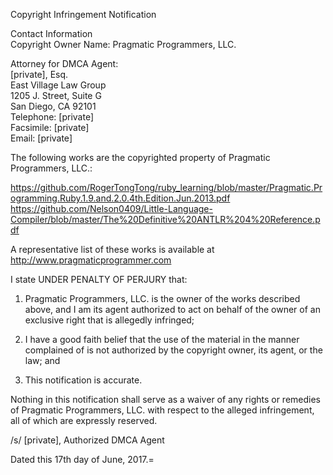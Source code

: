 Copyright Infringement Notification  

Contact Information  
Copyright Owner Name: Pragmatic Programmers, LLC.  

Attorney for DMCA Agent:  
[private], Esq.  
East Village Law Group  
1205 J. Street, Suite G  
San Diego, CA 92101  
Telephone: [private]  
Facsimile: [private]  
Email: [private]  

The following works are the copyrighted property of Pragmatic Programmers, LLC.:

https://github.com/RogerTongTong/ruby_learning/blob/master/Pragmatic.Programming.Ruby.1.9.and.2.0.4th.Edition.Jun.2013.pdf  
https://github.com/Nelson0409/Little-Language-Compiler/blob/master/The%20Definitive%20ANTLR%204%20Reference.pdf

A representative list of these works is available at
http://www.pragmaticprogrammer.com  

I state UNDER PENALTY OF PERJURY that:  

1. Pragmatic Programmers, LLC. is the owner of the works described above, and I am its agent authorized to act on behalf of the owner of an exclusive right that is allegedly infringed;  

2. I have a good faith belief that the use of the material in the manner complained of is not authorized by the copyright owner, its agent, or the law; and  

3. This notification is accurate.  

Nothing in this notification shall serve as a waiver of any rights or remedies of Pragmatic Programmers, LLC. with respect to the alleged infringement, all of which are expressly reserved.

/s/ [private], Authorized DMCA Agent

Dated this 17th day of June, 2017.=
